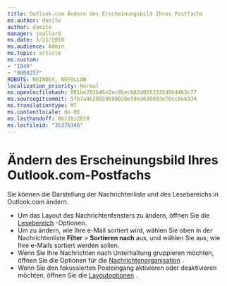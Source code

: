 ```yaml
---
title: Outlook.com Ändern des Erscheinungsbild Ihres Postfachs
ms.author: daeite
author: daeite
manager: joallard
ms.date: 3/21/2019
ms.audience: Admin
ms.topic: article
ms.custom:
- "1849"
- "9000257"
ROBOTS: NOINDEX, NOFOLLOW
localization_priority: Normal
ms.openlocfilehash: 001be203b46e2ec8becb82d0553335d0b4465c77
ms.sourcegitcommit: 5fb7a4b28859690020efdea630d03e70cc0e6334
ms.translationtype: MT
ms.contentlocale: de-DE
ms.lasthandoff: 06/28/2019
ms.locfileid: "35376346"
---
```

# <a name="change-the-look-of-your-outlookcom-mailbox"></a>Ändern des Erscheinungsbild Ihres Outlook.com-Postfachs

Sie können die Darstellung der Nachrichtenliste und des Lesebereichs in Outlook.com ändern.

- Um das Layout des Nachrichtenfensters zu ändern, öffnen Sie die [Lesebereich](https://outlook.live.com/mail/options/mail/layout/readingPane) -Optionen.
- Um zu ändern, wie Ihre e-Mail sortiert wird, wählen Sie oben in der Nachrichtenliste **Filter** > **Sortieren nach** aus, und wählen Sie aus, wie Ihre e-Mails sortiert werden sollen.
- Wenn Sie Ihre Nachrichten nach Unterhaltung gruppieren möchten, öffnen Sie die Optionen für die [Nachrichtenorganisation](https://outlook.live.com/mail/options/mail/layout/conversations) .
- Wenn Sie den fokussierten Posteingang aktivieren oder deaktivieren möchten, öffnen Sie die [Layoutoptionen](https://outlook.live.com/mail/options/mail/layout/focused) .